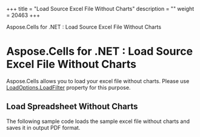 +++
title = "Load Source Excel File Without Charts" 
description = "" 
weight = 20463 
+++

Aspose.Cells for .NET : Load Source Excel File Without Charts  

# Aspose.Cells for .NET : Load Source Excel File Without Charts


Aspose.Cells allows you to load your excel file without charts. Please use [LoadOptions.LoadFilter](https://apireference.aspose.com/net/cells/aspose.cells/loadoptions/properties/loadfilter) property for this purpose.

## Load Spreadsheet Without Charts

The following sample code loads the sample excel file without charts and saves it in output PDF format.

